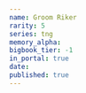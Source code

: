 ```yaml
---
name: Groom Riker
rarity: 5
series: tng
memory_alpha:
bigbook_tier: -1
in_portal: true
date:
published: true
---
```



